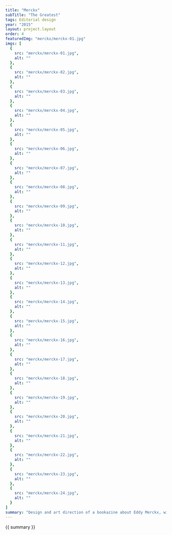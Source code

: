 ```yaml
---
title: "Merckx"
subTitle: "The Greatest"
tags: Editorial design
year: "2015"
layout: project.layout
order: 4
featuredImg: "merckx/merckx-01.jpg"
imgs: [
  {
    src: "merckx/merckx-01.jpg",
    alt: ""
  },
  {
    src: "merckx/merckx-02.jpg",
    alt: ""
  },
  {
    src: "merckx/merckx-03.jpg",
    alt: ""
  },
  {
    src: "merckx/merckx-04.jpg",
    alt: ""
  },
  {
    src: "merckx/merckx-05.jpg",
    alt: ""
  },
  {
    src: "merckx/merckx-06.jpg",
    alt: ""
  },
  {
    src: "merckx/merckx-07.jpg",
    alt: ""
  },
  {
    src: "merckx/merckx-08.jpg",
    alt: ""
  },
  {
    src: "merckx/merckx-09.jpg",
    alt: ""
  },
  {
    src: "merckx/merckx-10.jpg",
    alt: ""
  },
  {
    src: "merckx/merckx-11.jpg",
    alt: ""
  },
  {
    src: "merckx/merckx-12.jpg",
    alt: ""
  },
  {
    src: "merckx/merckx-13.jpg",
    alt: ""
  },
  {
    src: "merckx/merckx-14.jpg",
    alt: ""
  },
  {
    src: "merckx/merckx-15.jpg",
    alt: ""
  },
  {
    src: "merckx/merckx-16.jpg",
    alt: ""
  },
  {
    src: "merckx/merckx-17.jpg",
    alt: ""
  },
  {
    src: "merckx/merckx-18.jpg",
    alt: ""
  },
  {
    src: "merckx/merckx-19.jpg",
    alt: ""
  },
  {
    src: "merckx/merckx-20.jpg",
    alt: ""
  },
  {
    src: "merckx/merckx-21.jpg",
    alt: ""
  },
  {
    src: "merckx/merckx-22.jpg",
    alt: ""
  },
  {
    src: "merckx/merckx-23.jpg",
    alt: ""
  },
  {
    src: "merckx/merckx-24.jpg",
    alt: ""
  }
]
summary: "Design and art direction of a bookazine about Eddy Merckx, widely regarded as the greatest cyclist of all time"
---
```


{{ summary }}